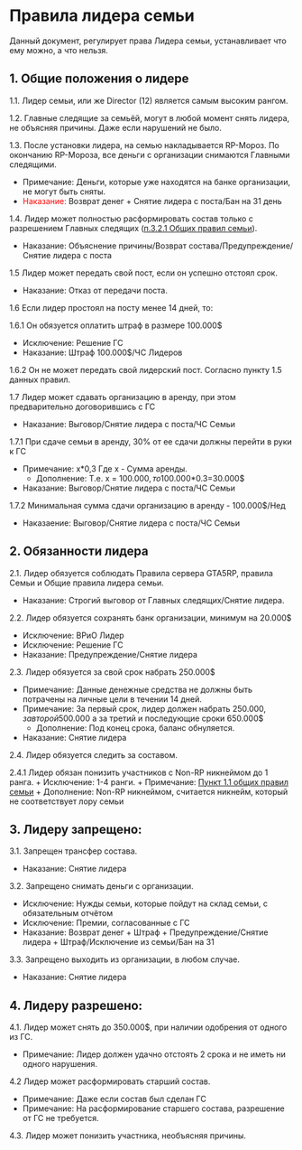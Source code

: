 # Правила лидера семьи

Данный документ, регулирует права Лидера семьи, устанавливает что ему можно, а что нельзя.

## 1. Общие положения о лидере
1.1. Лидер семьи, или же Director (12) является самым высоким рангом. 

1.2. Главные следящие за семьёй, могут в любой момент снять лидера, не объясняя причины. Даже если нарушений не было.

1.3. После установки лидера, на семью накладывается RP-Мороз. По окончанию RP-Мороза, все деньги с организации снимаются Главными следящими.
  + Примечание: Деньги, которые уже находятся на банке организации, не могут быть сняты. 
  + <font color="#ff0303">Наказание:</font> Возврат денег + Снятие лидера с поста/Бан на 31 день

1.4. Лидер может полностью расформировать состав только с разрешением Главных следящих ([п.3.2.1 Общих правил семьи](https://github.com/AlgorithmLX/MoneyDB/blob/main/rules/main_rules.md#3-%D0%B3%D0%BB%D0%B0%D0%B2%D0%BD%D1%8B%D0%B5-%D1%81%D0%BB%D0%B5%D0%B4%D1%8F%D1%89%D0%B8%D0%B5-%D1%81%D0%B5%D0%BC%D1%8C%D0%B8)).
  + Наказание: Объяснение причины/Возврат состава/Предупреждение/Снятие лидера с поста

1.5 Лидер может передать свой пост, если он успешно отстоял срок.
  + Наказание: Отказ от передачи поста.

1.6 Если лидер простоял на посту менее 14 дней, то:

1.6.1 Он обязуется оплатить штраф в размере 100.000$ 
  + Исключение: Решение ГС
  + Наказание: Штраф 100.000$/ЧС Лидеров

1.6.2 Он не может передать свой лидерский пост. Согласно пункту 1.5 данных правил.

1.7 Лидер может сдавать организацию в аренду, при этом предварительно договорившись с ГС
  + Наказание: Выговор/Снятие лидера с поста/ЧС Семьи

1.7.1 При сдаче семьи в аренду, 30% от ее сдачи должны перейти в руки к ГС
  + Примечание: х\*0,3 Где x - Сумма аренды. 
    + Дополнение: Т.е. х = 100.000$, то 100.000$\*0.3=30.000$
  + Наказание: Выговор/Снятие лидера с поста/ЧС Семьи

1.7.2 Минимальная сумма сдачи организацию в аренду - 100.000$/Нед
  + Наказаение: Выговор/Снятие лидера с поста/ЧС Семьи

## 2. Обязанности лидера

2.1. Лидер обязуется соблюдать Правила сервера GTA5RP, правила Семьи и Общие правила лидера семьи.
  + Наказание: Строгий выговор от Главных следящих/Снятие лидера.

2.2. Лидер обязуется сохранять банк организации, минимум на 20.000$
  + Исключение: ВРиО Лидер
  + Исключение: Решение ГС 
  + Наказание: Предупреждение/Снятие лидера

2.3. Лидер обязуется за свой срок набрать 250.000$
  + Примечание: Данные денежные средства не должны быть потрачены на личные цели в течении 14 дней.
  + Примечание: За первый срок, лидер должен набрать 250.000$, за второй 500.000$ а за третий и последующие сроки 650.000$
    + Дополнение: Под конец срока, баланс обнуляется. 
  + Наказание: Снятие лидера

2.4. Лидер обязуется следить за составом.

2.4.1 Лидер обязан понизить участников с Non-RP никнеймом до 1 ранга.
    + Исключение: 1-4 ранги.
    + Примечание: [Пункт 1.1 общих правил семьи](https://github.com/AlgorithmLX/MoneyDB/blob/main/rules/main_rules.md#1-%D0%BE%D0%B1%D1%89%D0%B8%D0%B5-%D0%BF%D0%BE%D0%BB%D0%BE%D0%B6%D0%B5%D0%BD%D0%B8%D0%B5-%D1%81%D0%B5%D0%BC%D1%8C%D0%B8)
    + Дополнение: Non-RP никнеймом, считается никнейм, который не соответствует лору семьи 

## 3. Лидеру запрещено:

3.1. Запрещен трансфер состава.
  + Наказание: Снятие лидера

3.2. Запрещено снимать деньги с организации.
  + Исключение: Нужды семьи, которые пойдут на склад семьи, с обязательным отчётом
  + Исключение: Премии, согласованные с ГС
  + Наказание: Возврат денег + Штраф + Предупреждение/Снятие лидера + Штраф/Исключение из семьи/Бан на 31

3.3. Запрещено выходить из организации, в любом случае.
  + Наказание: Снятие лидера 

## 4. Лидеру разрешено:
4.1. Лидер может снять до 350.000$, при наличии одобрения от одного из ГС.
  + Примечание: Лидер должен удачно отстоять 2 срока и не иметь ни одного нарушения.

4.2 Лидер может расформировать старший состав.
  + Примечание: Даже если состав был сделан ГС
  + Примечание: На расформирование старшего состава, разрешение от ГС не требуется.

4.3. Лидер может понизить участника, необъясняя причины.
